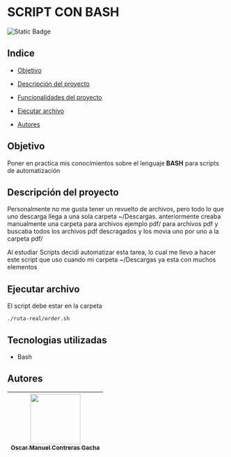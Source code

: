 # SCRIPT CON BASH
![Static Badge](https://img.shields.io/badge/Bash-White?style=flat&color=293137)

## Indice
* [Objetivo](#objetivo)

* [Descripción del proyecto](#descripción-del-proyecto)

* [Funcionalidades del proyecto](#funcionalidades-del-proyecto)

* [Ejecutar archivo](#ejecutar-archivo)

* [Autores](#autores)


## Objetivo

Poner en practica mis conocimientos sobre el lenguaje **BASH** para scripts de automatización

## Descripción del proyecto
Personalmente no me gusta tener un revuelto de archivos, pero todo lo que uno descarga llega a una sola carpeta ~/Descargas. anteriormente creaba manualmente una carpeta para archivos ejemplo pdf/ para archivos pdf y buscaba todos los archivos pdf descragados y los movia uno por uno a la carpeta pdf/

Al estudiar Scripts decidi automatizar esta tarea, lo cual me llevo a hacer este script que uso cuando mi carpeta ~/Descargas ya esta con muchos elementos


## Ejecutar archivo
El script debe estar en la carpeta 

```
./ruta-real/order.sh
```

## Tecnologias utilizadas

* Bash


## Autores

| [<img src="https://avatars.githubusercontent.com/Racsok?v=4" width=115><br><sub>Oscar Manuel Contreras Gacha</sub>](https://github.com/Racsok)  |
| :---: |

